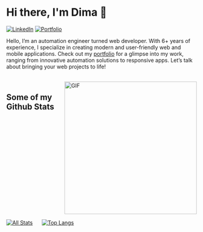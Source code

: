 # Hi there, I'm Dima 👋

[![LinkedIn](https://img.shields.io/badge/-LinkedIn-blue?style=flat-square&logo=Linkedin&logoColor=white&link=https://www.linkedin.com/in/twoj-link/)](https://www.linkedin.com/in/twoj-link/)
[![Portfolio](https://img.shields.io/badge/-Portfolio-orange?style=flat-square&link=https://www.twoj-portfolio.com/)](https://www.twoj-portfolio.com/)

Hello, I’m an automation engineer turned web developer. With 6+ years of experience, I specialize in creating modern and user-friendly web and mobile applications. Check out my [portfolio](https://dmytro-poputnikov.com/) for a glimpse into my work, ranging from innovative automation solutions to responsive apps. Let’s talk about bringing your web projects to life!

<br/>

<img align="right" alt="GIF" src="https://media.giphy.com/media/yYSSBtDgbbRzq/giphy.gif" width="350px"/>


## Some of my Github Stats
<div style="display: flex; width: 100%; gap: 24px;">

  [![All Stats](https://github-readme-stats-axpwmfcg3.vercel.app/api?username=dmytro-poputnikov&show_icons=true&include_all_commits=true&count_private=true&hide=contribs)](https://github.com/pedes/github-readme-stats)

  [![Top Langs](https://github-readme-stats-axpwmfcg3.vercel.app/api/top-langs/?username=dmytro-poputnikov&layout=compact)](https://github.com/pedes/github-readme-stats)

</div>






